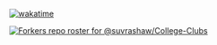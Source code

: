 [![wakatime](https://wakatime.com/badge/github/suvrashaw/College-Clubs.svg)](https://wakatime.com/badge/github/suvrashaw/College-Clubs)

[![Forkers repo roster for @suvrashaw/College-Clubs](https://reporoster.com/forks/suvrashaw/College-Clubs.svg)](https://github.com/suvrashaw/College-Clubs/network/members)
